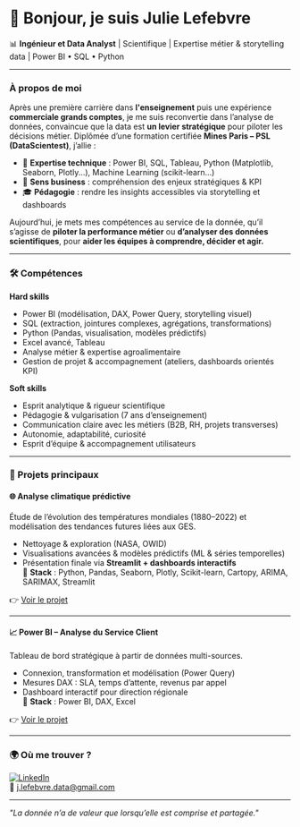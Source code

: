 # 👋 Bonjour, je suis Julie Lefebvre 

📊 **Ingénieur et Data Analyst** | Scientifique | Expertise métier & storytelling data | Power BI • SQL • Python 

---

### À propos de moi  
Après une première carrière dans **l'enseignement** puis une expérience **commerciale grands comptes**, je me suis reconvertie dans l’analyse de données, convaincue que la data est **un levier stratégique** pour piloter les décisions métier.
Diplômée d’une formation certifiée **Mines Paris – PSL (DataScientest)**, j’allie :  
- 💼 **Expertise technique** : Power BI, SQL, Tableau, Python (Matplotlib, Seaborn, Plotly...), Machine Learning (scikit-learn...)
- 🤝 **Sens business** : compréhension des enjeux stratégiques & KPI  
- 🎓 **Pédagogie** : rendre les insights accessibles via storytelling et dashboards  

Aujourd’hui, je mets mes compétences au service de la donnée, qu’il s’agisse de **piloter la performance métier** ou **d’analyser des données scientifiques**, pour **aider les équipes à comprendre, décider et agir.**

---

### 🛠️ Compétences  

**Hard skills**  
- Power BI (modélisation, DAX, Power Query, storytelling visuel)  
- SQL (extraction, jointures complexes, agrégations, transformations)  
- Python (Pandas, visualisation, modèles prédictifs)  
- Excel avancé, Tableau  
- Analyse métier & expertise agroalimentaire  
- Gestion de projet & accompagnement (ateliers, dashboards orientés KPI)  

**Soft skills**  
- Esprit analytique & rigueur scientifique  
- Pédagogie & vulgarisation (7 ans d’enseignement)  
- Communication claire avec les métiers (B2B, RH, projets transverses)  
- Autonomie, adaptabilité, curiosité  
- Esprit d’équipe & accompagnement utilisateurs 

---

### 📂 Projets principaux  

#### 🌐 Analyse climatique prédictive  
Étude de l’évolution des températures mondiales (1880–2022) et modélisation des tendances futures liées aux GES.  
- Nettoyage & exploration (NASA, OWID)  
- Visualisations avancées & modèles prédictifs (ML & séries temporelles)  
- Présentation finale via **Streamlit + dashboards interactifs**  
🔧 **Stack** : Python, Pandas, Seaborn, Plotly, Scikit-learn, Cartopy, ARIMA, SARIMAX, Streamlit  

👉 [Voir le projet](https://github.com/JulieLef/Projet_Temperatures)

---

#### 📈 Power BI – Analyse du Service Client  
Tableau de bord stratégique à partir de données multi-sources.  
- Connexion, transformation et modélisation (Power Query)  
- Mesures DAX : SLA, temps d’attente, revenus par appel  
- Dashboard interactif pour direction régionale  
🔧 **Stack** : Power BI, DAX, Excel  

👉 [Voir le projet](https://github.com/JulieLef/powerbi_callcenter_analysis)

---

### 🌍 Où me trouver ?
[![LinkedIn](https://img.icons8.com/?size=32&id=13930&format=png)](https://www.linkedin.com/in/julie-lefebvre-44-1988-ingenieur)  
📧 j.lefebvre.data@gmail.com

---

*"La donnée n’a de valeur que lorsqu’elle est comprise et partagée."*  
